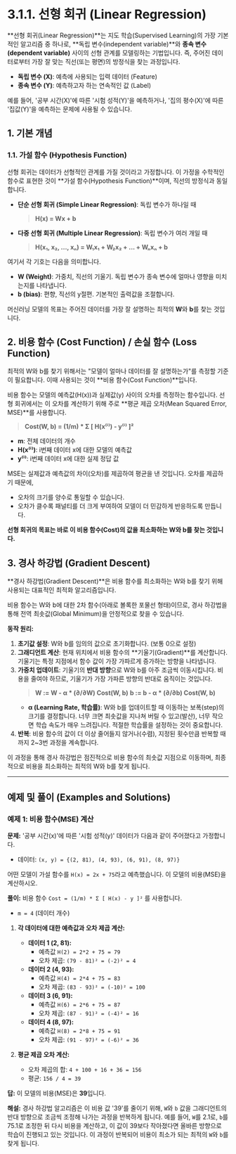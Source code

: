 # 3.1.1. 선형 회귀 (Linear Regression)

**선형 회귀(Linear Regression)**는 지도 학습(Supervised Learning)의 가장 기본적인 알고리즘 중 하나로, **독립 변수(independent variable)**와 **종속 변수(dependent variable)** 사이의 선형 관계를 모델링하는 기법입니다. 즉, 주어진 데이터로부터 가장 잘 맞는 직선(또는 평면)의 방정식을 찾는 과정입니다.

- **독립 변수 (X)**: 예측에 사용되는 입력 데이터 (Feature)
- **종속 변수 (Y)**: 예측하고자 하는 연속적인 값 (Label)

예를 들어, '공부 시간(X)'에 따른 '시험 성적(Y)'을 예측하거나, '집의 평수(X)'에 따른 '집값(Y)'을 예측하는 문제에 사용될 수 있습니다.

## 1. 기본 개념

### 1.1. 가설 함수 (Hypothesis Function)

선형 회귀는 데이터가 선형적인 관계를 가질 것이라고 가정합니다. 이 가정을 수학적인 함수로 표현한 것이 **가설 함수(Hypothesis Function)**이며, 직선의 방정식과 동일합니다.

- **단순 선형 회귀 (Simple Linear Regression)**: 독립 변수가 하나일 때
  > **H(x) = Wx + b**

- **다중 선형 회귀 (Multiple Linear Regression)**: 독립 변수가 여러 개일 때
  > **H(x₁, x₂, ..., xₙ) = W₁x₁ + W₂x₂ + ... + Wₙxₙ + b**

여기서 각 기호는 다음을 의미합니다.
- **W (Weight)**: 가중치, 직선의 기울기. 독립 변수가 종속 변수에 얼마나 영향을 미치는지를 나타냅니다.
- **b (bias)**: 편향, 직선의 y절편. 기본적인 출력값을 조절합니다.

머신러닝 모델의 목표는 주어진 데이터를 가장 잘 설명하는 최적의 **W**와 **b**를 찾는 것입니다.

## 2. 비용 함수 (Cost Function) / 손실 함수 (Loss Function)

최적의 W와 b를 찾기 위해서는 "모델이 얼마나 데이터를 잘 설명하는가"를 측정할 기준이 필요합니다. 이때 사용되는 것이 **비용 함수(Cost Function)**입니다.

비용 함수는 모델의 예측값(H(x))과 실제값(y) 사이의 오차를 측정하는 함수입니다. 선형 회귀에서는 이 오차를 계산하기 위해 주로 **평균 제곱 오차(Mean Squared Error, MSE)**를 사용합니다.

> **Cost(W, b) = (1/m) * Σ [ H(x⁽ⁱ⁾) - y⁽ⁱ⁾ ]²**

- **m**: 전체 데이터의 개수
- **H(x⁽ⁱ⁾)**: i번째 데이터 x에 대한 모델의 예측값
- **y⁽ⁱ⁾**: i번째 데이터 x에 대한 실제 정답 값

MSE는 실제값과 예측값의 차이(오차)를 제곱하여 평균을 낸 것입니다. 오차를 제곱하기 때문에,
- 오차의 크기를 양수로 통일할 수 있습니다.
- 오차가 클수록 패널티를 더 크게 부여하여 모델이 더 민감하게 반응하도록 만듭니다.

**선형 회귀의 목표는 바로 이 비용 함수(Cost)의 값을 최소화하는 W와 b를 찾는 것입니다.**

## 3. 경사 하강법 (Gradient Descent)

**경사 하강법(Gradient Descent)**은 비용 함수를 최소화하는 W와 b를 찾기 위해 사용되는 대표적인 최적화 알고리즘입니다.

비용 함수는 W와 b에 대한 2차 함수(아래로 볼록한 포물선 형태)이므로, 경사 하강법을 통해 전역 최솟값(Global Minimum)을 안정적으로 찾을 수 있습니다.

**동작 원리:**
1. **초기값 설정**: W와 b를 임의의 값으로 초기화합니다. (보통 0으로 설정)
2. **그래디언트 계산**: 현재 위치에서 비용 함수의 **기울기(Gradient)**를 계산합니다. 기울기는 특정 지점에서 함수 값이 가장 가파르게 증가하는 방향을 나타냅니다.
3. **가중치 업데이트**: 기울기의 **반대 방향**으로 W와 b를 아주 조금씩 이동시킵니다. 비용을 줄여야 하므로, 기울기가 가장 가파른 방향의 반대로 움직이는 것입니다.
   > **W := W - α * (∂/∂W) Cost(W, b)**
   > **b := b - α * (∂/∂b) Cost(W, b)**
   - **α (Learning Rate, 학습률)**: W와 b를 업데이트할 때 이동하는 보폭(step)의 크기를 결정합니다. 너무 크면 최솟값을 지나쳐 버릴 수 있고(발산), 너무 작으면 학습 속도가 매우 느려집니다. 적절한 학습률을 설정하는 것이 중요합니다.
4. **반복**: 비용 함수의 값이 더 이상 줄어들지 않거나(수렴), 지정된 횟수만큼 반복할 때까지 2~3번 과정을 계속합니다.

이 과정을 통해 경사 하강법은 점진적으로 비용 함수의 최솟값 지점으로 이동하며, 최종적으로 비용을 최소화하는 최적의 W와 b를 찾게 됩니다.

---

## 예제 및 풀이 (Examples and Solutions)

### 예제 1: 비용 함수(MSE) 계산

**문제:** '공부 시간(x)'에 따른 '시험 성적(y)' 데이터가 다음과 같이 주어졌다고 가정합니다.
- 데이터: `(x, y) = {(2, 81), (4, 93), (6, 91), (8, 97)}`

어떤 모델이 가설 함수를 `H(x) = 2x + 75`라고 예측했습니다. 이 모델의 비용(MSE)을 계산하시오.

**풀이:**
비용 함수 `Cost = (1/m) * Σ [ H(x) - y ]²` 를 사용합니다.
- `m = 4` (데이터 개수)

1.  **각 데이터에 대한 예측값과 오차 제곱 계산:**
    - **데이터 1 (2, 81):**
      - 예측값 `H(2) = 2*2 + 75 = 79`
      - 오차 제곱: `(79 - 81)² = (-2)² = 4`
    - **데이터 2 (4, 93):**
      - 예측값 `H(4) = 2*4 + 75 = 83`
      - 오차 제곱: `(83 - 93)² = (-10)² = 100`
    - **데이터 3 (6, 91):**
      - 예측값 `H(6) = 2*6 + 75 = 87`
      - 오차 제곱: `(87 - 91)² = (-4)² = 16`
    - **데이터 4 (8, 97):**
      - 예측값 `H(8) = 2*8 + 75 = 91`
      - 오차 제곱: `(91 - 97)² = (-6)² = 36`

2.  **평균 제곱 오차 계산:**
    - 오차 제곱의 합: `4 + 100 + 16 + 36 = 156`
    - 평균: `156 / 4 = 39`

**답:** 이 모델의 비용(MSE)은 **39**입니다.

**해설:**
경사 하강법 알고리즘은 이 비용 값 '39'를 줄이기 위해, `W`와 `b` 값을 그래디언트의 반대 방향으로 조금씩 조정해 나가는 과정을 반복하게 됩니다. 예를 들어, `W`를 2.1로, `b`를 75.1로 조정한 뒤 다시 비용을 계산하고, 이 값이 39보다 작아졌다면 올바른 방향으로 학습이 진행되고 있는 것입니다. 이 과정이 반복되어 비용이 최소가 되는 최적의 `W`와 `b`를 찾게 됩니다.
